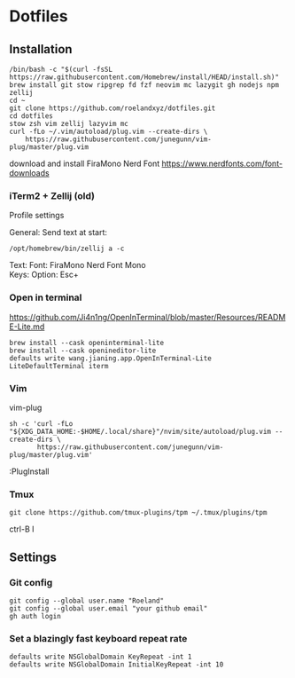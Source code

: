 # Dotfiles

## Installation

```
/bin/bash -c "$(curl -fsSL https://raw.githubusercontent.com/Homebrew/install/HEAD/install.sh)"
brew install git stow ripgrep fd fzf neovim mc lazygit gh nodejs npm zellij
cd ~
git clone https://github.com/roelandxyz/dotfiles.git
cd dotfiles
stow zsh vim zellij lazyvim mc
curl -fLo ~/.vim/autoload/plug.vim --create-dirs \
    https://raw.githubusercontent.com/junegunn/vim-plug/master/plug.vim
```

download and install FiraMono Nerd Font
https://www.nerdfonts.com/font-downloads

### iTerm2 + Zellij (old)

Profile settings

General: Send text at start:

```
/opt/homebrew/bin/zellij a -c
```

Text: Font: FiraMono Nerd Font Mono  
Keys: Option: Esc+

### Open in terminal

https://github.com/Ji4n1ng/OpenInTerminal/blob/master/Resources/README-Lite.md

```
brew install --cask openinterminal-lite
brew install --cask openineditor-lite
defaults write wang.jianing.app.OpenInTerminal-Lite LiteDefaultTerminal iterm
```

### Vim

vim-plug

```
sh -c 'curl -fLo "${XDG_DATA_HOME:-$HOME/.local/share}"/nvim/site/autoload/plug.vim --create-dirs \
       https://raw.githubusercontent.com/junegunn/vim-plug/master/plug.vim'
```

:PlugInstall

### Tmux 

```
git clone https://github.com/tmux-plugins/tpm ~/.tmux/plugins/tpm
```

ctrl-B I

## Settings

### Git config

```
git config --global user.name "Roeland"
git config --global user.email "your github email"
gh auth login
```

### Set a blazingly fast keyboard repeat rate

```
defaults write NSGlobalDomain KeyRepeat -int 1
defaults write NSGlobalDomain InitialKeyRepeat -int 10
```
